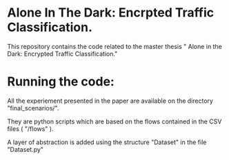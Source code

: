 # Alone In The Dark: Encrpted Traffic Classification.
This repository contains the code related to the master thesis " Alone in the Dark: Encrypted Traffic Classification." 

# Running the code:

All the experiement presented in the paper are available on the directory "final_scenarios/".

They are python scripts which are based on the flows contained in the CSV files ( "/flows" ).

A layer of abstraction is added using the structure "Dataset" in the file "Dataset.py"


